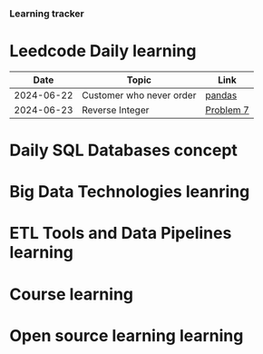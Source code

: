 ### Learning tracker

# Leedcode Daily learning
| Date       | Topic                | Link                                    |
|------------|----------------------|----------------------------------------|
| 2024-06-22 | Customer who never order              | [pandas](https://leetcode.com/problems/customers-who-never-order/) |
| 2024-06-23 | Reverse Integer      | [Problem 7](https://leetcode.com/problems/reverse-integer/) |

# Daily SQL Databases concept

# Big Data Technologies leanring

# ETL Tools and Data Pipelines learning

# Course learning

# Open source learning learning